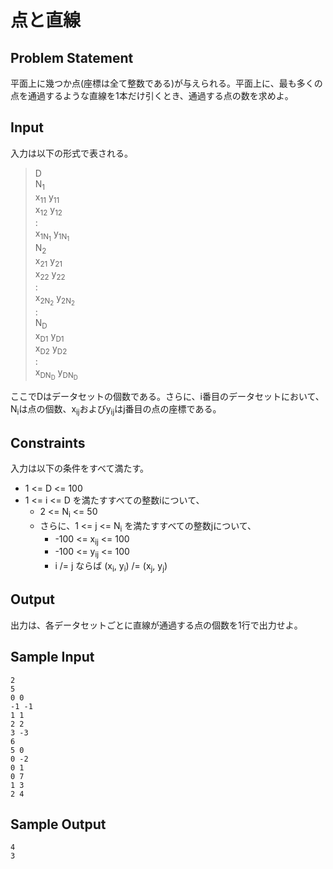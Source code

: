 点と直線
=

Problem Statement
-

平面上に幾つか点(座標は全て整数である)が与えられる。平面上に、最も多くの点を通過するような直線を1本だけ引くとき、通過する点の数を求めよ。

Input
-

入力は以下の形式で表される。

> D<br>
> N<sub>1</sub><br>
> x<sub>11</sub> y<sub>11</sub><br>
> x<sub>12</sub> y<sub>12</sub><br>
> :<br>
> x<sub>1N<sub>1</sub></sub> y<sub>1N<sub>1</sub></sub><br>
> N<sub>2</sub><br>
> x<sub>21</sub> y<sub>21</sub><br>
> x<sub>22</sub> y<sub>22</sub><br>
> :<br>
> x<sub>2N<sub>2</sub></sub> y<sub>2N<sub>2</sub></sub><br>
> :<br>
> N<sub>D</sub><br>
> x<sub>D1</sub> y<sub>D1</sub><br>
> x<sub>D2</sub> y<sub>D2</sub><br>
> :<br>
> x<sub>DN<sub>D</sub></sub> y<sub>DN<sub>D</sub></sub><br>

ここでDはデータセットの個数である。さらに、i番目のデータセットにおいて、N<sub>i</sub>は点の個数、x<sub>ij</sub>およびy<sub>ij</sub>はj番目の点の座標である。

Constraints
-

入力は以下の条件をすべて満たす。

* 1 <= D <= 100
* 1 <= i <= D を満たすすべての整数iについて、
    * 2 <= N<sub>i</sub> <= 50
    * さらに、1 <= j <= N<sub>i</sub> を満たすすべての整数jについて、
        * -100 <= x<sub>ij</sub> <= 100
        * -100 <= y<sub>ij</sub> <= 100
		* i /= j ならば (x<sub>i</sub>, y<sub>i</sub>) /= (x<sub>j</sub>, y<sub>j</sub>)

Output
-

出力は、各データセットごとに直線が通過する点の個数を1行で出力せよ。

Sample Input
-

    2
    5
    0 0
    -1 -1
    1 1
    2 2
    3 -3
    6
    5 0
    0 -2
    0 1
    0 7
    1 3
    2 4

Sample Output
--

    4
    3

